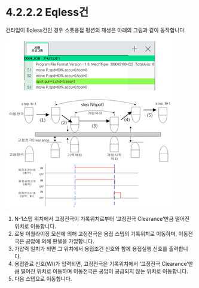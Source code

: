 # 4.2.2.2 Eqless건

건타입이 Eqless건인 경우 스폿용접 펑션의 재생은 아래의 그림과 같이 동작합니다.

![그림 4.7 Eqless건 스폿용접의 재생](<../../../.gitbook/assets/image (5).png>)

1. N-1스텝 위치에서 고정전극이 기록위치로부터 ‘고정전극 Clearance’만큼 떨어진 위치로 이동합니다.
2. 로봇 이퀄라이징 모션에 의해 고정전극은 용접 스텝의 기록위치로 이동하며, 이동전극은 공압에 의해 판넬을 가압합니다.
3. 가압력 일치가 되면 그 위치에서 용접조건 신호와 함께 용접실행 신호를 출력합니다.
4. 용접완료 신호(WI)가 입력되면, 고정전극은 기록위치에서 ‘고정전극 Clearance’만큼 떨어진 위치로 이동하며 이동전극은 공압이 공급되지 않는 위치로 이동합니다.
5. 다음 스텝으로 이동합니다.
